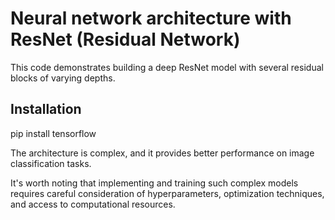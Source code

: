 # Neural network architecture with ResNet (Residual Network)

This code demonstrates building a deep ResNet model with several residual blocks of varying depths. 

## Installation

pip install tensorflow

The architecture is complex, and it provides better performance on image classification tasks. 

It's worth noting that implementing and training such complex models requires careful consideration of hyperparameters, optimization techniques, and access to computational resources.